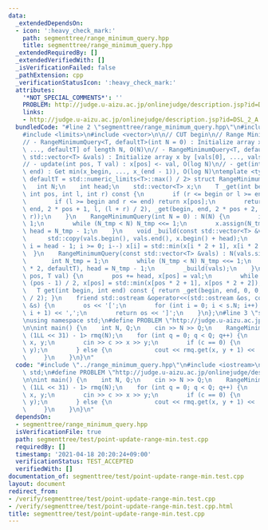 ```yaml
---
data:
  _extendedDependsOn:
  - icon: ':heavy_check_mark:'
    path: segmenttree/range_minimum_query.hpp
    title: segmenttree/range_minimum_query.hpp
  _extendedRequiredBy: []
  _extendedVerifiedWith: []
  _isVerificationFailed: false
  _pathExtension: cpp
  _verificationStatusIcon: ':heavy_check_mark:'
  attributes:
    '*NOT_SPECIAL_COMMENTS*': ''
    PROBLEM: http://judge.u-aizu.ac.jp/onlinejudge/description.jsp?id=DSL_2_A
    links:
    - http://judge.u-aizu.ac.jp/onlinejudge/description.jsp?id=DSL_2_A
  bundledCode: "#line 2 \"segmenttree/range_minimum_query.hpp\"\n#include <iostream>\n\
    #include <limits>\n#include <vector>\n\n// CUT begin\n// Range Minimum Query\n\
    // - RangeMinimumQuery<T, defaultT>(int N = 0) : Initialize array x = [defaultT,\
    \ ..., defaultT] of length N, O(N)\n// - RangeMinimumQuery<T, defaultT>(const\
    \ std::vector<T> &vals) : Initialize array x by [vals[0], ..., vals[-1]], O(N)\n\
    // - update(int pos, T val) : x[pos] <- val, O(log N)\n// - get(int begin, int\
    \ end) : Get min(x_begin, ..., x_(end - 1)), O(log N)\ntemplate <typename T, T\
    \ defaultT = std::numeric_limits<T>::max() / 2> struct RangeMinimumQuery {\n \
    \   int N;\n    int head;\n    std::vector<T> x;\n    T _get(int begin, int end,\
    \ int pos, int l, int r) const {\n        if (r <= begin or l >= end) return defaultT;\n\
    \        if (l >= begin and r <= end) return x[pos];\n        return std::min(_get(begin,\
    \ end, 2 * pos + 1, l, (l + r) / 2), _get(begin, end, 2 * pos + 2, (l + r) / 2,\
    \ r));\n    }\n    RangeMinimumQuery(int N = 0) : N(N) {\n        int N_tmp =\
    \ 1;\n        while (N_tmp < N) N_tmp <<= 1;\n        x.assign(N_tmp * 2, defaultT),\
    \ head = N_tmp - 1;\n    }\n    void _build(const std::vector<T> &vals) {\n  \
    \      std::copy(vals.begin(), vals.end(), x.begin() + head);\n        for (int\
    \ i = head - 1; i >= 0; i--) x[i] = std::min(x[i * 2 + 1], x[i * 2 + 2]);\n  \
    \  }\n    RangeMinimumQuery(const std::vector<T> &vals) : N(vals.size()) {\n \
    \       int N_tmp = 1;\n        while (N_tmp < N) N_tmp <<= 1;\n        x.assign(N_tmp\
    \ * 2, defaultT), head = N_tmp - 1;\n        _build(vals);\n    }\n    void update(int\
    \ pos, T val) {\n        pos += head, x[pos] = val;\n        while (pos) pos =\
    \ (pos - 1) / 2, x[pos] = std::min(x[pos * 2 + 1], x[pos * 2 + 2]);\n    }\n \
    \   T get(int begin, int end) const { return _get(begin, end, 0, 0, (int)x.size()\
    \ / 2); }\n    friend std::ostream &operator<<(std::ostream &os, const RangeMinimumQuery\
    \ &s) {\n        os << '[';\n        for (int i = 0; i < s.N; i++) os << s.get(i,\
    \ i + 1) << ',';\n        return os << ']';\n    }\n};\n#line 3 \"segmenttree/test/point-update-range-min.test.cpp\"\
    \nusing namespace std;\n#define PROBLEM \"http://judge.u-aizu.ac.jp/onlinejudge/description.jsp?id=DSL_2_A\"\
    \n\nint main() {\n    int N, Q;\n    cin >> N >> Q;\n    RangeMinimumQuery<int,\
    \ (1LL << 31) - 1> rmq(N);\n    for (int q = 0; q < Q; q++) {\n        int c,\
    \ x, y;\n        cin >> c >> x >> y;\n        if (c == 0) {\n            rmq.update(x,\
    \ y);\n        } else {\n            cout << rmq.get(x, y + 1) << '\\n';\n   \
    \     }\n    }\n}\n"
  code: "#include \"../range_minimum_query.hpp\"\n#include <iostream>\nusing namespace\
    \ std;\n#define PROBLEM \"http://judge.u-aizu.ac.jp/onlinejudge/description.jsp?id=DSL_2_A\"\
    \n\nint main() {\n    int N, Q;\n    cin >> N >> Q;\n    RangeMinimumQuery<int,\
    \ (1LL << 31) - 1> rmq(N);\n    for (int q = 0; q < Q; q++) {\n        int c,\
    \ x, y;\n        cin >> c >> x >> y;\n        if (c == 0) {\n            rmq.update(x,\
    \ y);\n        } else {\n            cout << rmq.get(x, y + 1) << '\\n';\n   \
    \     }\n    }\n}\n"
  dependsOn:
  - segmenttree/range_minimum_query.hpp
  isVerificationFile: true
  path: segmenttree/test/point-update-range-min.test.cpp
  requiredBy: []
  timestamp: '2021-04-18 20:20:24+09:00'
  verificationStatus: TEST_ACCEPTED
  verifiedWith: []
documentation_of: segmenttree/test/point-update-range-min.test.cpp
layout: document
redirect_from:
- /verify/segmenttree/test/point-update-range-min.test.cpp
- /verify/segmenttree/test/point-update-range-min.test.cpp.html
title: segmenttree/test/point-update-range-min.test.cpp
---
```

